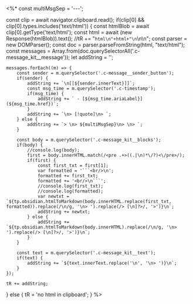 <%*
const multiMsgSep = '---';

const clip = await navigator.clipboard.read();
if(clip[0] && clip[0].types.includes('text/html')) {
	const htmlBlob = await clip[0].getType('text/html');
	const html  = await (new Response(htmlBlob)).text();
	//tR += "```html\n"+html+"\n```\n\n";
	const parser = new DOMParser();
	const doc =  parser.parseFromString(html, "text/html"); 
	const messages = Array.from(doc.querySelectorAll('.c-message_kit__message'));
	let addString = '';

	messages.forEach((m) => {
		const sender = m.querySelector('.c-message__sender_button');
		if(sender) {
			addString += `\n[[${sender.innerText}]]`;
			const msg_time = m.querySelector('.c-timestamp');
			if(msg_time) {
				addString += ` - [${msg_time.ariaLabel}](${msg_time.href})`;
			}
			addString += `\n> [!quote]\n> `;
		} else {
			addString += `> \n> ${multiMsgSep}\n> \n> `;
		}
		
		const body = m.querySelector('.c-message_kit__blocks');
		if(body) {
			//console.log(body);
			first = body.innerHTML.match(/<pre .+>((.|\n)*\/?)<\/pre>/);
			if(first) {
				const first_txt = first[1];
				var formatted = '```<br/>\n';
				formatted += first_txt;
				formatted += '<br/>\n```';
				//console.log(first_txt);
				//console.log(formatted);
				var newtxt = `${tp.obsidian.htmlToMarkdown(body.innerHTML.replace(first_txt, formatted)).replace(/\n/g, '\n> ').replace(/> [\n]?>/, '>')}\n`;
				addString += newtxt;
			} else {
				addString += `${tp.obsidian.htmlToMarkdown(body.innerHTML).replace(/\n/g, '\n> ').replace(/> [\n]?>/, '>')}\n`;
			}
		}

		const text = m.querySelector('.c-message_kit__text');
		if(text) {
			addString += `${text.innerText.replace('\n', '\n> ')}\n`;
		}
	});
	
	tR += addString;
} else {
	tR = 'no html in clipboard';
}
%>